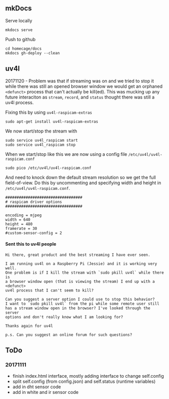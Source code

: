 
## mkDocs

Serve locally

    mkdocs serve
    
Push to github

    cd homecage/docs
    mkdocs gh-deploy --clean 

## uv4l

20171120 - Problem was that if streaming was on and we tried to stop it while there was still an opened browser window we would get an orphaned `<defunct>` process that can't actually be kill(ed). This was mucking up any future interaciton as `stream`, `record`, and `status` thought there was still a uv4l process.

Fixing this by using `uv4l-raspicam-extras`

    sudo apt-get install uv4l-raspicam-extras
 
We now start/stop the stream with

    sudo service uv4l_raspicam start
    sudo service uv4l_raspicam stop

When we start/stop like this we are now using a config file `/etc/uv4l/uv4l-raspicam.conf`

    sudo pico /etc/uv4l/uv4l-raspicam.conf
    
And need to knock down the default stream resolution so we get the full field-of-view. Do this by uncommenting and specifying width and height in `/etc/uv4l/uv4l-raspicam.conf`.

```
##################################
# raspicam driver options
##################################

encoding = mjpeg
width = 640
height = 480
framerate = 30
#custom-sensor-config = 2
```

#### Sent this to uv4l people

```
Hi there, great product and the best streaming I have ever seen.

I am running uv4l on a Raspberry Pi (Jessie) and it is working very well.
One problem is if I kill the stream with `sudo pkill uv4l` while there is
a browser window open (that is viewing the stream) I end up with a <defunct>
uv4l process that I can't seem to kill?

Can you suggest a server option I could use to stop this behavior?
I want to `sudo pkill uv4l` from the pi while some remote user still
has a stream window open in the browser? I've looked through the server
options and don't really know what I am looking for?

Thanks again for uv4l

p.s. Can you suggest an online forum for such questions?
```

## ToDo

### 20171111

 - finish index.html interface, mostly adding interface to change self.config
 - split self.config (from config.json) and self.status (runtime variables)
 - add in dht sensor code
 - add in white and ir sensor code

